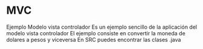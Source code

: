 # MVC
Ejemplo Modelo vista controlador
Es un ejemplo sencillo de la aplicación del modelo vista controlador
El ejemplo consiste en convertir la moneda de dolares a pesos y viceversa
En SRC puedes encontrar las clases .java
